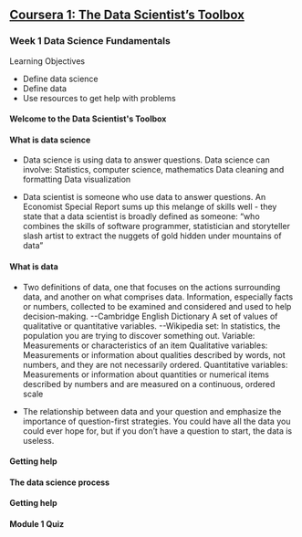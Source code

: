 ## [Coursera 1: The Data Scientist’s Toolbox](https://www.coursera.org/learn/data-scientists-tools/home/welcome)

### Week 1  Data Science Fundamentals
Learning Objectives
* Define data science
* Define data
* Use resources to get help with problems

#### Welcome to the Data Scientist's Toolbox



#### What is data science


* Data science is using data to answer questions.
Data science can involve:
Statistics, computer science, mathematics
Data cleaning and formatting
Data visualization

* Data scientist is someone who use data to answer questions.
An Economist Special Report sums up this melange of skills well - they state that a data scientist is broadly defined as someone:
“who combines the skills of software programmer, statistician and storyteller slash artist to extract the nuggets of gold hidden under mountains of data”

#### What is data
* Two definitions of data, one that focuses on the actions surrounding data, and another on what comprises data. 
Information, especially facts or numbers, collected to be examined and considered and used to help decision-making. --Cambridge English Dictionary
A set of values of qualitative or quantitative variables. --Wikipedia
set: In statistics, the population you are trying to discover something out.
Variable: Measurements or characteristics of an item
Qualitative variables: Measurements or information about qualities
described by words, not numbers, and they are not necessarily ordered.
Quantitative variables: Measurements or information about quantities or numerical items
described by numbers and are measured on a continuous, ordered scale

* The relationship between data and your question and emphasize the importance of question-first strategies. You could have all the data you could ever hope for, but if you don’t have a question to start, the data is useless.

#### Getting help



#### The data science process



#### Getting help



#### Module 1 Quiz

